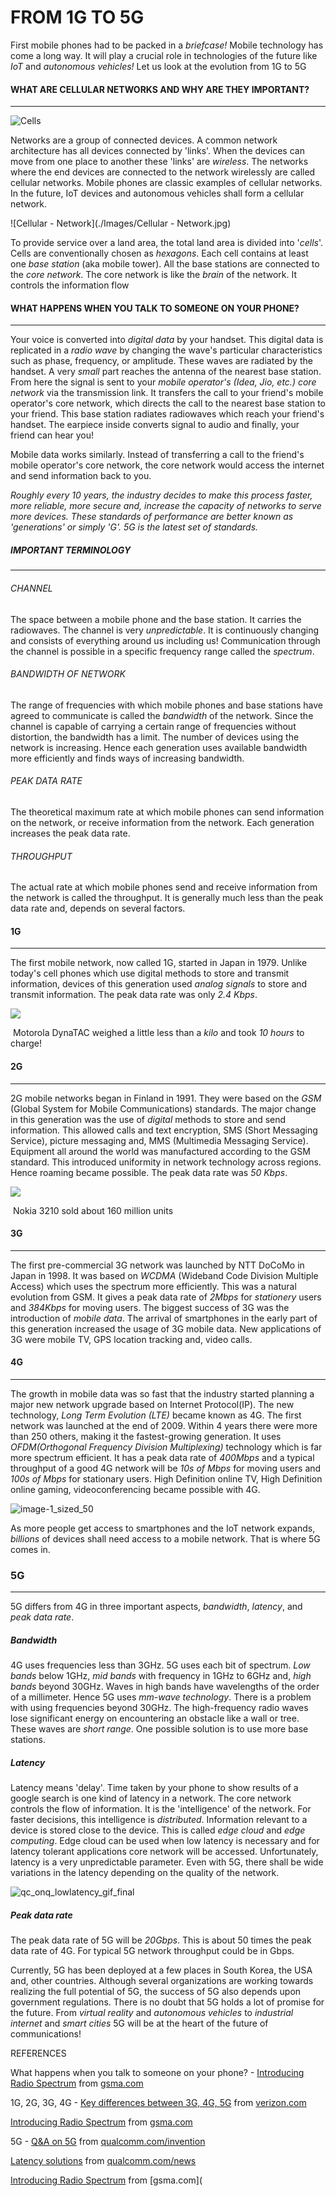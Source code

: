 # FROM 1G TO 5G

First mobile phones had to be packed in a *briefcase!* Mobile technology has come a long way. It will play a crucial role in technologies of the future like *IoT* and *autonomous vehicles!* Let us look at the evolution from 1G to 5G

#### WHAT ARE CELLULAR NETWORKS AND WHY ARE THEY IMPORTANT?

------

![Cells](./Images/Cells.png)

Networks are a group of connected devices. A common network architecture has all devices connected by 'links'. When the devices can move from one place to another these 'links' are *wireless*. The networks where the end devices are connected to the network wirelessly are called cellular networks. Mobile phones are classic examples of cellular networks. In the future, IoT devices and autonomous vehicles shall form a cellular network. 

 ![Cellular - Network](./Images/Cellular - Network.jpg)



To provide service over a land area, the total land area is divided into '*cells*'. Cells are conventionally chosen as *hexagons*. Each cell contains at least one *base station* (aka mobile tower). All the base stations are connected to the *core network*. The core network is like the *brain* of the network. It controls the information flow



#### WHAT HAPPENS WHEN YOU TALK TO SOMEONE ON YOUR PHONE?

------

Your voice is converted into *digital data* by your handset. This digital data is replicated in a *radio wave* by changing the wave's particular characteristics such as phase, frequency, or amplitude. These waves are radiated by the handset. A very *small* part reaches the antenna of the nearest base station. From here the signal is sent to your *mobile operator's (Idea, Jio, etc.) core network* via the transmission link. It transfers the call to your friend's mobile operator's core network, which directs the call to the nearest base station to your friend. This base station radiates radiowaves which reach your friend's handset. The earpiece inside converts signal to audio and finally, your friend can hear you!

Mobile data works similarly. Instead of transferring a call to the friend's mobile operator's core network, the core network would access the internet and send information back to you.

*Roughly every 10 years, the industry decides to make this process faster, more reliable, more secure and, increase the capacity of networks to serve more devices. These standards of performance are better known as 'generations' or simply 'G'. 5G is the latest set of standards.*



##### IMPORTANT TERMINOLOGY

------

###### CHANNEL

The space between a mobile phone and the base station. It carries the radiowaves. The channel is very *unpredictable*. It is continuously changing and consists of everything around us including us! Communication through the channel is possible in a specific frequency range called the *spectrum*.

###### BANDWIDTH OF NETWORK

The range of frequencies with which mobile phones and base stations have agreed to communicate is called the *bandwidth* of the network. Since the channel is capable of carrying a certain range of frequencies without distortion, the bandwidth has a limit. The number of devices using the network is increasing. Hence each generation uses available bandwidth more efficiently and finds ways of increasing bandwidth. 

###### PEAK DATA RATE

The theoretical maximum rate at which mobile phones can send information on the network, or receive information from the network. Each generation increases the peak data rate.

###### THROUGHPUT

The actual rate at which mobile phones send and receive information from the network is called the throughput. It is generally much less than the peak data rate and, depends on several factors.

 

#### 1G

------

The first mobile network, now called 1G, started in Japan in 1979. Unlike today's cell phones which use digital methods to store and transmit information, devices of this generation used *analog signals* to store and transmit information. The peak data rate was only *2.4 Kbps*.

<img src="./Images/Motorola Dyna TAC1-G phone.png" />

​                         Motorola DynaTAC weighed a little less than a *kilo* and took *10 hours* to charge!

#### 2G

------

2G mobile networks began in Finland in 1991. They were based on the *GSM* (Global System for Mobile Communications) standards. The major change in this generation was the use of *digital* methods to store and send information. This allowed calls and text encryption, SMS (Short Messaging Service), picture messaging and, MMS (Multimedia Messaging Service). Equipment all around the world was manufactured according to the GSM standard. This introduced uniformity in network technology across regions. Hence roaming became possible. The peak data rate was *50 Kbps*.

<img src="./Images/Nokia3210(2-G phone).png" />

​                                                          Nokia 3210 sold about 160 million units

#### 3G

------

The first pre-commercial 3G network was launched by NTT DoCoMo in Japan in 1998. It was based on *WCDMA* (Wideband Code Division Multiple Access) which uses the spectrum more efficiently. This was a natural evolution from GSM. It gives a peak data rate of *2Mbps* for *stationery* users and *384Kbps* for moving users. The biggest success of 3G was the introduction of *mobile data*. The arrival of smartphones in the early part of this generation increased the usage of 3G mobile data. New applications of 3G were mobile TV, GPS location tracking and, video calls.

#### 4G

------

The growth in mobile data was so fast that the industry started planning a major new network upgrade based on Internet Protocol(IP). The new technology, *Long Term Evolution (LTE)* became known as 4G. The first network was launched at the end of 2009. Within 4 years there were more than 250 others, making it the fastest-growing generation. It uses *OFDM(Orthogonal Frequency Division Multiplexing)* technology which is far more spectrum efficient. It has a peak data rate of *400Mbps* and a typical throughput of a good 4G network will be *10s of Mbps* for moving users and *100s of Mbps* for stationary users. High Definition online TV, High Definition online gaming, videoconferencing became possible with 4G.



![image-1_sized_50](./Images/image-1_sized_50.jpg)

As more people get access to smartphones and the IoT network expands, *billions* of devices shall need access to a mobile network. That is where 5G comes in.

### 5G

------

5G differs from 4G in three important aspects, *bandwidth*, *latency*, and *peak data rate*. 

##### Bandwidth

4G uses frequencies less than 3GHz. 5G uses each bit of spectrum. *Low bands* below 1GHz, *mid bands* with frequency in 1GHz to 6GHz and, *high bands* beyond 30GHz. Waves in high bands have wavelengths of the order of a millimeter. Hence 5G uses *mm-wave technology*. There is a problem with using frequencies beyond 30GHz. The high-frequency radio waves lose significant energy on encountering an obstacle like a wall or tree. These waves are *short range*. One possible solution is to use more base stations. 

##### Latency

Latency means 'delay'. Time taken by your phone to show results of a google search is one kind of latency in a network. The core network controls the flow of information. It is the 'intelligence' of the network. For faster decisions, this intelligence is *distributed*. Information relevant to a device is stored close to the device. This is called *edge cloud* and *edge computing*. Edge cloud can be used when low latency is necessary and for latency tolerant applications core network will be accessed. Unfortunately, latency is a very unpredictable parameter. Even with 5G, there shall be wide variations in the latency depending on the quality of the network.

![qc_onq_lowlatency_gif_final](./Images/qc_onq_lowlatency_gif_final.gif)

##### Peak data rate

The peak data rate of 5G will be *20Gbps*. This is about 50 times the peak data rate of 4G. For typical 5G network throughput could be in Gbps.



Currently, 5G has been deployed at a few places in South Korea, the USA and, other countries. Although several organizations are working towards realizing the full potential of 5G, the success of 5G also depends upon government regulations. There is no doubt that 5G holds a lot of promise for the future. From *virtual reality* and *autonomous vehicles* to *industrial internet* and *smart cities* 5G will be at the heart of the future of communications!





REFERENCES

What happens when you talk to someone on your phone? - [Introducing Radio Spectrum](https://www.gsma.com/spectrum/wp-content/uploads/2017/04/Introducing-Radio-Spectrum.pdf) from [gsma.com](gsma.com)

1G, 2G, 3G, 4G - [Key differences between 3G, 4G, 5G](https://www.verizon.com/about/our-company/5g/difference-between-3g-4g-5g) from [verizon.com](verizon.com)

 [Introducing Radio Spectrum](https://www.gsma.com/spectrum/wp-content/uploads/2017/04/Introducing-Radio-Spectrum.pdf) from [gsma.com](gsma.com)

5G - [Q&A on 5G](https://www.qualcomm.com/invention/5g/what-is-5g#:~:text=5G%20will%20bring%20wider%20bandwidths,Gbps%20throughput%2C%20and%20low%20latency.) from [qualcomm.com/invention](https://www.qualcomm.com/invention/5g)

 [Latency solutions](https://www.qualcomm.com/news/onq/2019/05/13/how-5g-low-latency-improves-your-mobile-experiences#:~:text=The%20current%20architecture%20is%20a,is%20changing%20now%20with%205G.&text=Edge%20computing%20reduces%20latency%20because,to%20the%20cloud%20and%20back.) from [qualcomm.com/news](https://www.qualcomm.com/news/onq/2019/05/13/how-5g-low-latency-improves-your-mobile-experiences#:~:text=The%20current%20architecture%20is%20a,is%20changing%20now%20with%205G.&text=Edge%20computing%20reduces%20latency%20because,to%20the%20cloud%20and%20back.)

 [Introducing Radio Spectrum](https://www.gsma.com/spectrum/wp-content/uploads/2017/04/Introducing-Radio-Spectrum.pdf) from [gsma.com](
